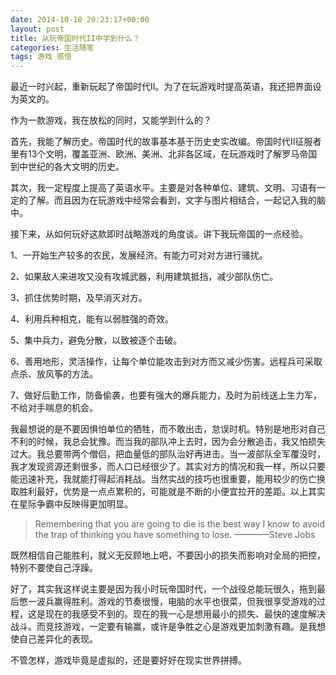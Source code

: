 ```yaml
---
date: 2014-10-10 20:23:17+00:00
layout: post
title: 从玩帝国时代II中学到什么？
categories: 生活随笔
tags: 游戏 感悟
---
```


最近一时兴起，重新玩起了帝国时代II。为了在玩游戏时提高英语，我还把界面设为英文的。

作为一款游戏，我在放松的同时，又能学到什么的？

首先，我能了解历史。帝国时代的故事基本基于历史史实改编。帝国时代II征服者里有13个文明，覆盖亚洲、欧洲、美洲、北非各区域，在玩游戏时了解罗马帝国到中世纪的各大文明的历史。

其次，我一定程度上提高了英语水平。主要是对各种单位、建筑、文明、习语有一定的了解。而且因为在玩游戏中经常会看到，文字与图片相结合，一起记入我的脑中。

接下来，从如何玩好这款即时战略游戏的角度谈。讲下我玩帝国的一点经验。

1、一开始生产较多的农民，发展经济。有能力可对对方进行骚扰。

2、如果敌人来进攻又没有攻城武器，利用建筑抵挡，减少部队伤亡。

3、抓住优势时期，及早消灭对方。

4、利用兵种相克，能有以弱胜强的奇效。

5、集中兵力，避免分散，以致被逐个击破。

6、善用地形，灵活操作，让每个单位能攻击到对方而又减少伤害。远程兵可采取点杀、放风筝的方法。

7、做好后勤工作，防备偷袭，也要有强大的爆兵能力，及时为前线送上生力军，不给对手喘息的机会。

我最想说的是不要因惧怕单位的牺牲，而不敢出击，怠误时机。特别是地形对自己不利的时候，我总会犹豫。而当我的部队冲上去时，因为会分散追击，我又怕损失过大。我总要带两个僧侣，把血量低的部队治好再进击。当一波部队全军覆没时，我才发现资源还剩很多，而人口已经很少了。其实对方的情况和我一样，所以只要能迅速补充，我就能打得起消耗战。当然实战的技巧也很重要，能用较少的伤亡换取胜利最好，优势是一点点累积的，可能就是不断的小便宜拉开的差距。以上其实在星际争霸中反映得更加明显。

>Remembering that you are going to die is the best way I know to avoid the trap of thinking you have something to lose.
>                                                                                                      ————Steve Jobs

既然相信自己能胜利，就义无反顾地上吧，不要因小的损失而影响对全局的把控，特别不要使自己浮躁。

  
好了，其实我这样说主要是因为我小时玩帝国时代，一个战役总能玩很久，拖到最后憋一波兵赢得胜利。游戏的节奏很慢，电脑的水平也很菜，但我很享受游戏的过程，这是现在的我感受不到的。现在的我一心是想用最小的损失、最快的速度解决战斗。而竞技游戏，一定要有输赢，或许是争胜之心是游戏更加刺激有趣。是我想使自己差异化的表现。

不管怎样，游戏毕竟是虚拟的，还是要好好在现实世界拼搏。